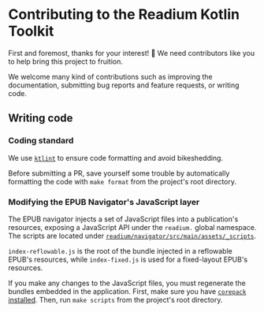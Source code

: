 # Contributing to the Readium Kotlin Toolkit

First and foremost, thanks for your interest! 🙏 We need contributors like you to help bring this project to fruition.

We welcome many kind of contributions such as improving the documentation, submitting bug reports and feature requests, or writing code.

## Writing code

### Coding standard

We use [`ktlint`](https://github.com/pinterest/ktlint) to ensure code formatting and avoid bikeshedding.

Before submitting a PR, save yourself some trouble by automatically formatting the code with `make format` from the project's root directory.

### Modifying the EPUB Navigator's JavaScript layer

The EPUB navigator injects a set of JavaScript files into a publication's resources, exposing a JavaScript API under the `readium.` global namespace. The scripts are located under [`readium/navigator/src/main/assets/_scripts`](readium/navigator/src/main/assets/_scripts).

`index-reflowable.js` is the root of the bundle injected in a reflowable EPUB's resources, while `index-fixed.js` is used for a fixed-layout EPUB's resources.

If you make any changes to the JavaScript files, you must regenerate the bundles embedded in the application. First, make sure you have [`corepack` installed](https://pnpm.io/installation#using-corepack). Then, run `make scripts` from the project's root directory.

